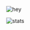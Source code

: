![hey](https://user-images.githubusercontent.com/58103738/120887796-686b2600-c5e4-11eb-833a-8206d3ffa6c8.png)

![stats](
https://github-readme-stats.vercel.app/api?username=hexa-one&show_icons=true&hide_border=true&border_radius=10&bg_color=8300EC&icon_color=5CD8FF&text_color=5CD8FF&title_color=5CD8FF)

